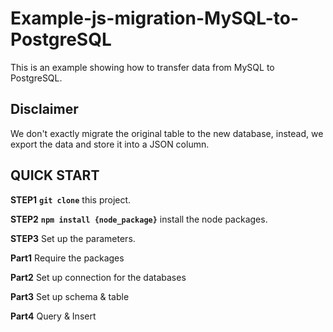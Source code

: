 # Example-js-migration-MySQL-to-PostgreSQL

This is an example showing how to transfer data from MySQL to PostgreSQL.

## Disclaimer

We don't exactly migrate the original table to the new database, instead, we export the data and store it into a JSON column.

## QUICK START

**STEP1** **`git clone`** this project.

**STEP2** **`npm install {node_package}`** install the node packages.

**STEP3** Set up the parameters.

**Part1** Require the packages

**Part2** Set up connection for the databases

**Part3** Set up schema & table

**Part4** Query & Insert
